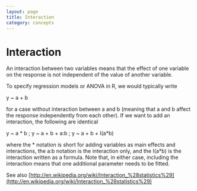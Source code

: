 ```yaml
---
layout: page
title: Interaction
category: concepts
---
```


Interaction
===

An interaction between two variables means that the effect of one variable on the response is not independent of the value of another variable.

To specify regression models or ANOVA in R, we would typically write

y ~ a + b 

for a case without interaction between a and b (meaning that a and b affect the response independently from each other). If we want to add an interaction, the following are identical

y ~ a * b ; y ~ a + b + a:b ; y ~ a + b + I(a*b)

where the * notation is short for adding variables as main effects and interactions, the a:b notation is the interaction only, and the I(a*b) is the interaction written as a formula. Note that, in either case, including the interaction means that one additional parameter needs to be fitted. 

See also [http://en.wikipedia.org/wiki/Interaction_%28statistics%29](http://en.wikipedia.org/wiki/Interaction_%28statistics%29)

